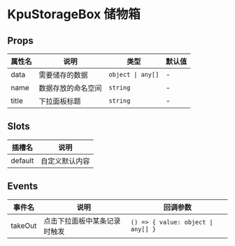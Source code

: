 # KpuStorageBox 储物箱

## Props

| 属性名 | 说明               | 类型              | 默认值 |
| ------ | ------------------ | ----------------- | ------ |
| data   | 需要储存的数据     | `object \| any[]` | -      |
| name   | 数据存放的命名空间 | `string`          | -      |
| title  | 下拉面板标题       | `string`          | -      |

## Slots

| 插槽名  | 说明           |
| ------- | -------------- |
| default | 自定义默认内容 |

## Events

| 事件名  | 说明                         | 回调参数                           |
| ------- | ---------------------------- | ---------------------------------- |
| takeOut | 点击下拉面板中某条记录时触发 | `() => { value: object \| any[] }` |
